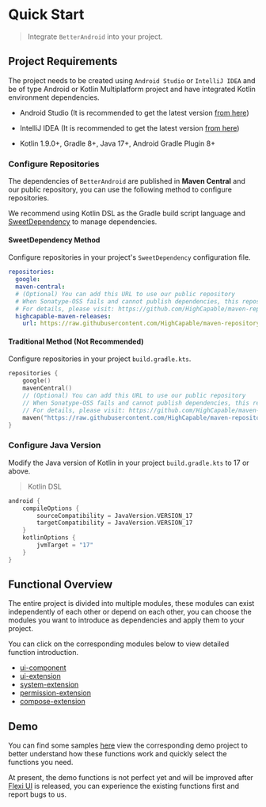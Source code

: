# Quick Start

> Integrate `BetterAndroid` into your project.

## Project Requirements

The project needs to be created using `Android Studio` or `IntelliJ IDEA` and be of type Android or Kotlin Multiplatform
project and have integrated Kotlin environment dependencies.

- Android Studio (It is recommended to get the latest version [from here](https://developer.android.com/studio))

- IntelliJ IDEA (It is recommended to get the latest version [from here](https://www.jetbrains.com/idea))

- Kotlin 1.9.0+, Gradle 8+, Java 17+, Android Gradle Plugin 8+

### Configure Repositories

The dependencies of `BetterAndroid` are published in **Maven Central** and our public repository,
you can use the following method to configure repositories.

We recommend using Kotlin DSL as the Gradle build script language and [SweetDependency](https://github.com/HighCapable/SweetDependency)
to manage dependencies.

#### SweetDependency Method

Configure repositories in your project's `SweetDependency` configuration file.

```yaml
repositories:
  google:
  maven-central:
  # (Optional) You can add this URL to use our public repository
  # When Sonatype-OSS fails and cannot publish dependencies, this repository is added as a backup
  # For details, please visit: https://github.com/HighCapable/maven-repository
  highcapable-maven-releases:
    url: https://raw.githubusercontent.com/HighCapable/maven-repository/main/repository/releases
```

#### Traditional Method (Not Recommended)

Configure repositories in your project `build.gradle.kts`.

```kotlin
repositories {
    google()
    mavenCentral()
    // (Optional) You can add this URL to use our public repository
    // When Sonatype-OSS fails and cannot publish dependencies, this repository is added as a backup
    // For details, please visit: https://github.com/HighCapable/maven-repository
    maven("https://raw.githubusercontent.com/HighCapable/maven-repository/main/repository/releases")
}
```

### Configure Java Version

Modify the Java version of Kotlin in your project `build.gradle.kts` to 17 or above.

> Kotlin DSL

```kt
android {
    compileOptions {
        sourceCompatibility = JavaVersion.VERSION_17
        targetCompatibility = JavaVersion.VERSION_17
    }
    kotlinOptions {
        jvmTarget = "17"
    }
}
```

## Functional Overview

The entire project is divided into multiple modules, these modules can exist independently of each other or depend on each other,
you can choose the modules you want to introduce as dependencies and apply them to your project.

You can click on the corresponding modules below to view detailed function introduction.

- [ui-component](../library/ui-component.md)
- [ui-extension](../library/ui-extension.md)
- [system-extension](../library/system-extension.md)
- [permission-extension](../library/permission-extension.md)
- [compose-extension](../library/compose-extension.md)

## Demo

You can find some samples [here](https://github.com/BetterAndroid/BetterAndroid/tree/main/samples) view the corresponding demo project to better understand how these functions work and quickly
select the functions you need.

At present, the demo functions is not perfect yet and will be improved after [Flexi UI](https://github.com/BetterAndroid/FlexiUI) is released, you can
experience the existing functions first and report bugs to us.